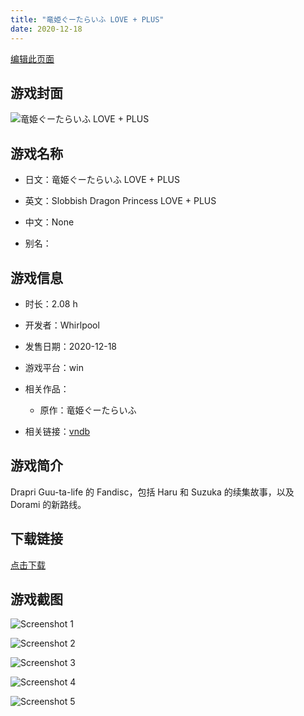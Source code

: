 ```yaml
---
title: "竜姫ぐーたらいふ LOVE + PLUS"
date: 2020-12-18
---
```

[编辑此页面](https://github.com/ACG-3/ADV3-source/blob/main/source/_posts/%E7%AB%9C%E5%A7%AB%E3%81%90%E3%83%BC%E3%81%9F%E3%82%89%E3%81%84%E3%81%B5%20LOVE%20%2B%20PLUS.md)

## 游戏封面

![竜姫ぐーたらいふ LOVE + PLUS](https%3A//pan.timero.xyz/onedrive/img_lib_001/%E7%AB%9C%E5%A7%AB%E3%81%90%E3%83%BC%E3%81%9F%E3%82%89%E3%81%84%E3%81%B5%20LOVE%20%2B%20PLUS_cover.avif)


## 游戏名称

- 日文：竜姫ぐーたらいふ LOVE + PLUS
- 英文：Slobbish Dragon Princess LOVE + PLUS
- 中文：None

- 别名：


## 游戏信息

- 时长：2.08 h
- 开发者：Whirlpool
- 发售日期：2020-12-18
- 游戏平台：win
- 相关作品：
   - 原作：竜姫ぐーたらいふ

- 相关链接：[vndb](https://vndb.org/v30029)


## 游戏简介

Drapri Guu-ta-life 的 Fandisc，包括 Haru 和 Suzuka 的续集故事，以及 Dorami 的新路线。


## 下载链接

[点击下载](https://pan.timero.xyz/onedrive/adv_lib_001/%E7%AB%9C%E5%A7%AB%E3%81%90%E3%83%BC%E3%81%9F%E3%82%89%E3%81%84%E3%81%B5%20LOVE%20%2B%20PLUS)


## 游戏截图


![Screenshot 1](https%3A//pan.timero.xyz/onedrive/img_lib_001/%E7%AB%9C%E5%A7%AB%E3%81%90%E3%83%BC%E3%81%9F%E3%82%89%E3%81%84%E3%81%B5%20LOVE%20%2B%20PLUS_Screenshot_1.avif)

![Screenshot 2](https%3A//pan.timero.xyz/onedrive/img_lib_001/%E7%AB%9C%E5%A7%AB%E3%81%90%E3%83%BC%E3%81%9F%E3%82%89%E3%81%84%E3%81%B5%20LOVE%20%2B%20PLUS_Screenshot_2.avif)

![Screenshot 3](https%3A//pan.timero.xyz/onedrive/img_lib_001/%E7%AB%9C%E5%A7%AB%E3%81%90%E3%83%BC%E3%81%9F%E3%82%89%E3%81%84%E3%81%B5%20LOVE%20%2B%20PLUS_Screenshot_3.avif)

![Screenshot 4](https%3A//pan.timero.xyz/onedrive/img_lib_001/%E7%AB%9C%E5%A7%AB%E3%81%90%E3%83%BC%E3%81%9F%E3%82%89%E3%81%84%E3%81%B5%20LOVE%20%2B%20PLUS_Screenshot_4.avif)

![Screenshot 5](https%3A//pan.timero.xyz/onedrive/img_lib_001/%E7%AB%9C%E5%A7%AB%E3%81%90%E3%83%BC%E3%81%9F%E3%82%89%E3%81%84%E3%81%B5%20LOVE%20%2B%20PLUS_Screenshot_5.avif)

